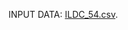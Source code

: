 INPUT DATA: [ILDC_54.csv](https://drive.google.com/file/d/1aY4s7f_5rA6MvdDek0q5Gqq3qsdbycXN/view).

